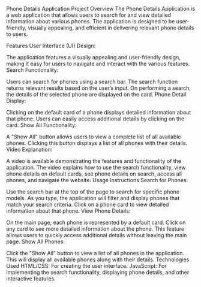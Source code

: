 Phone Details Application
Project Overview
The Phone Details Application is a web application that allows users to search for and view detailed information about various phones. The application is designed to be user-friendly, visually appealing, and efficient in delivering relevant phone details to users.

Features
User Interface (UI) Design:

The application features a visually appealing and user-friendly design, making it easy for users to navigate and interact with the various features.
Search Functionality:

Users can search for phones using a search bar.
The search function returns relevant results based on the user’s input.
On performing a search, the details of the selected phone are displayed on the card.
Phone Detail Display:

Clicking on the default card of a phone displays detailed information about that phone.
Users can easily access additional details by clicking on the card.
Show All Functionality:

A "Show All" button allows users to view a complete list of all available phones.
Clicking this button displays a list of all phones with their details.
Video Explanation:

A video is available demonstrating the features and functionality of the application.
The video explains how to use the search functionality, view phone details on default cards, see phone details on search, access all phones, and navigate the website.
Usage Instructions
Search for Phones:

Use the search bar at the top of the page to search for specific phone models.
As you type, the application will filter and display phones that match your search criteria.
Click on a phone card to view detailed information about that phone.
View Phone Details:

On the main page, each phone is represented by a default card.
Click on any card to see more detailed information about the phone.
This feature allows users to quickly access additional details without leaving the main page.
Show All Phones:

Click the "Show All" button to view a list of all phones in the application.
This will display all available phones along with their details.
Technologies Used
HTML/CSS: For creating the user interface.
JavaScript: For implementing the search functionality, displaying phone details, and other interactive features.
